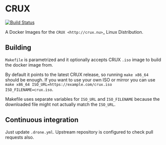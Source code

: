 # CRUX

[![Build Status](https://cloud.drone.io/api/badges/cruxlinux/docker-crux/status.svg)](https://cloud.drone.io/cruxlinux/docker-crux)

A Docker Images for the `CRUX <http://crux.nu>`_ Linux Distribution.

## Building

`Makefile` is parametrized and it optionally accepts CRUX `.iso` image to build
the docker image from.

By default it points to the latest CRUX release, so running `make x86_64` 
should be enough. If you want to use your own ISO or mirror you can use
`make x86_64 ISO_URL=https://example.com/crux.iso ISO_FILENAME=crux.iso`.

Makefile uses separate variables for `ISO_URL` and `ISO_FILENAME` because the
downloaded file might not actually match the `ISO_URL`.

## Continuous integration

Just update `.drone.yml`. Upstream repository is configured to check pull 
requests also.